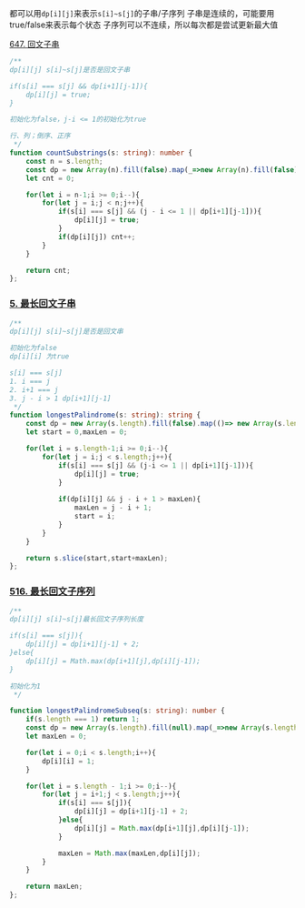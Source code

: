 都可以用`dp[i][j]`来表示`s[i]~s[j]`的子串/子序列
子串是连续的，可能要用true/false来表示每个状态
子序列可以不连续，所以每次都是尝试更新最大值


[647. 回文子串](https://leetcode.cn/problems/palindromic-substrings/)
```typescript
/**
dp[i][j] s[i]~s[j]是否是回文子串

if(s[i] === s[j] && dp[i+1][j-1]){
    dp[i][j] = true;
}

初始化为false，j-i <= 1的初始化为true

行、列；倒序、正序
 */
function countSubstrings(s: string): number {
    const n = s.length;
    const dp = new Array(n).fill(false).map(_=>new Array(n).fill(false)); // 最大为dp[n-1][n-1];
    let cnt = 0;

    for(let i = n-1;i >= 0;i--){
        for(let j = i;j < n;j++){
            if(s[i] === s[j] && (j - i <= 1 || dp[i+1][j-1])){
                dp[i][j] = true;
            }
            if(dp[i][j]) cnt++;
        }
    }

    return cnt;
};
```

### [5. 最长回文子串](https://leetcode.cn/problems/longest-palindromic-substring/)
```typescript
/**
dp[i][j] s[i]~s[j]是否是回文串

初始化为false
dp[i][i] 为true

s[i] === s[j]
1. i === j 
2. i+1 === j
3. j - i > 1 dp[i+1][j-1]
 */
function longestPalindrome(s: string): string {
    const dp = new Array(s.length).fill(false).map(()=> new Array(s.length).fill(false))
    let start = 0,maxLen = 0;

    for(let i = s.length-1;i >= 0;i--){
        for(let j = i;j < s.length;j++){
            if(s[i] === s[j] && (j-i <= 1 || dp[i+1][j-1])){
                dp[i][j] = true;
            }
            
            if(dp[i][j] && j - i + 1 > maxLen){
                maxLen = j - i + 1;
                start = i;
            }
        }
    }

    return s.slice(start,start+maxLen);
};
```


### [516. 最长回文子序列](https://leetcode.cn/problems/longest-palindromic-subsequence/)

```typescript
/**
dp[i][j] s[i]~s[j]最长回文子序列长度

if(s[i] === s[j]){
    dp[i][j] = dp[i+1][j-1] + 2;
}else{
    dp[i][j] = Math.max(dp[i+1][j],dp[i][j-1]);
}

初始化为1
 */

function longestPalindromeSubseq(s: string): number {
    if(s.length === 1) return 1;
    const dp = new Array(s.length).fill(null).map(_=>new Array(s.length).fill(0));
    let maxLen = 0;

    for(let i = 0;i < s.length;i++){
        dp[i][i] = 1;
    }

    for(let i = s.length - 1;i >= 0;i--){
        for(let j = i+1;j < s.length;j++){
            if(s[i] === s[j]){
                dp[i][j] = dp[i+1][j-1] + 2;
            }else{
                dp[i][j] = Math.max(dp[i+1][j],dp[i][j-1]);
            }

            maxLen = Math.max(maxLen,dp[i][j]);
        }
    }

    return maxLen;
};
```